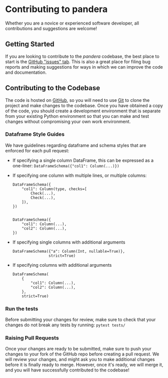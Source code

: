 # Contributing to pandera

Whether you are a novice or experienced software developer, all contributions
and suggestions are welcome!

## Getting Started

If you are looking to contribute to the *pandera* codebase, the best place to
start is the [GitHub "issues" tab](https://github.com/pandera-dev/pandera/issues).
This is also a great place for filing bug reports and making suggestions for
ways in which we can improve the code and documentation.

## Contributing to the Codebase

The code is hosted on [GitHub](https://github.com/pandera-dev/pandera/issues),
so you will need to use [Git](http://git-scm.com/) to clone the project and make
changes to the codebase. Once you have obtained a copy of the code, you should
create a development environment that is separate from your existing Python
environment so that you can make and test changes without compromising your
own work environment.

### Dataframe Style Guides
We have guidelines regarding dataframe and schema styles that are enforced for
each pull request:

- If specifying a single column DataFrame, this can be expressed as a one-liner:
```DataFrameSchema({"col1": Column(...)})```

- If specifying one column with multiple lines, or multiple columns:
    ```
    DataFrameSchema({
        "col1": Column(type, checks=[
            Check(...),
            Check(...),
        ]),
    })


    DataFrameSchema({
        "col1": Column(...),
        "col2": Column(...),
    })
    ```

- If specifying single columns with additional arguments
    ```
    DataFrameSchema({"a": Column(Int, nullable=True)},
                    strict=True)
    ```

- If specifying columns with additional arguments
    ```
    DataFrameSchema(
        {
            "col1": Column(...),
            "col2": Column(...),
        },
        strict=True)
    ```

### Run the tests
Before submitting your changes for review, make sure to check that your changes
do not break any tests by running: ``pytest tests/``

### Raising Pull Requests

Once your changes are ready to be submitted, make sure to push your changes to
your fork of the GitHub repo before creating a pull request.  We will review
your changes, and might ask you to make additional changes before it is finally
ready to merge. However, once it's ready, we will merge it, and you will have
successfully contributed to the codebase!
